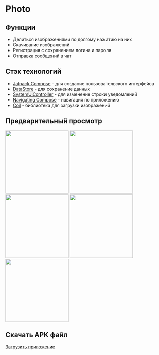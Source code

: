 # Photo

## Функции
- Делиться изображениями по долгому нажатию на них
- Скачивание изображений
- Регистрация с сохранением логина и пароля
- Отправка сообщений в чат
## Стэк технологий
- [Jatpack Compose](https://developer.android.com/jetpack/compose) - для создание пользовательского интерфейса
- [DataStore](https://developer.android.com/jetpack/androidx/releases/datastore) - для сохранение данных
- [SystemUiController](https://google.github.io/accompanist/systemuicontroller/) - для изменение строки уведомлений
- [Navigating Compose](https://developer.android.com/jetpack/compose/navigation) - навигация по приложению
- [Coil](https://coil-kt.github.io/coil/) - библиотека для загрузки изображений
## Предварительный просмотр
<img src = "https://firebasestorage.googleapis.com/v0/b/korzina-7fa09.appspot.com/o/raw%2FScreenshot_2023-12-24-21-17-16-539_com.example.nastya_app.jpg?alt=media&token=24b65d5e-bb9f-4aa6-9bb8-3f638b084eef" width ="200" /> <img src = "https://firebasestorage.googleapis.com/v0/b/korzina-7fa09.appspot.com/o/raw%2FScreenshot_2023-12-24-21-18-07-787_com.example.nastya_app.jpg?alt=media&token=2e1c4fff-4976-448d-828c-85e593a535c2" width ="200" /> <img src = "https://firebasestorage.googleapis.com/v0/b/korzina-7fa09.appspot.com/o/raw%2FScreenshot_2023-12-24-21-18-10-498_com.example.nastya_app.jpg?alt=media&token=3a80219f-f980-4668-ad84-8d7bf5719064" width ="200" /> <img src = "https://firebasestorage.googleapis.com/v0/b/korzina-7fa09.appspot.com/o/raw%2FScreenshot_2023-12-24-21-18-29-356_com.example.nastya_app.jpg?alt=media&token=90d28f33-e0ac-440a-82a7-734be1e48ba9" width ="200" /> <img src = "https://firebasestorage.googleapis.com/v0/b/korzina-7fa09.appspot.com/o/raw%2FScreenshot_2023-12-24-21-18-52-602_com.example.nastya_app.jpg?alt=media&token=97643688-e767-4627-8f30-dd3a15fd5475" width ="200" />
## Скачать APK файл
[Загрузить приложение](https://github.com/Egor228000/Zametka/blob/master/app-debug.apk)
